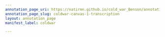 ```yaml
---
annotation_page_uri: https://natirmn.github.io/cold_war_Benson/annotations/coldwar-canvas-1-transcription.json
annotation_page_slug: coldwar-canvas-1-transcription
layout: annotation_page
manifest_label: coldwar

---
```

